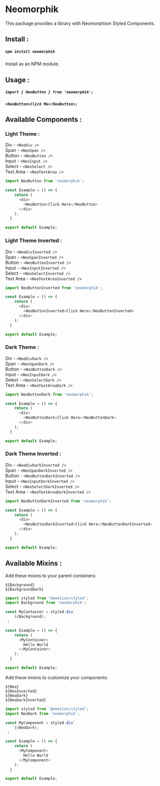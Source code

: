 # Neomorphik

This package provides a library with Neomorphism Styled Components.


## Install :

##### `npm install neomorphik`

Install as an NPM module.


## Usage :

##### `import { NeoButton } from 'neomorphik';`

##### `<NeoButton>Click Me</NeoButton>;`


## Available Components :

### Light Theme :

Div - `<NeoDiv />`  
Span - `<NeoSpan />`  
Button - `<NeoButton />`  
Input - `<NeoInput />`  
Select - `<NeoSelect />`  
Text Area - `<NeoTextArea />`  

```javascript
import NeoButton from 'neomorphik';

const Example = () => {
    return (
      <div>
        <NeoButton>Click Here</NeoButton>
      </div>
    );
  }

export default Example;
```

### Light Theme Inverted :

Div - `<NeoDivInverted />`  
Span - `<NeoSpanInverted />`  
Button - `<NeoButtonInverted />`  
Input - `<NeoInputInverted />`  
Select - `<NeoSelectInverted />`  
Text Area - `<NeoTextAreaInverted />`  

```javascript
import NeoButtonInverted from 'neomorphik';

const Example = () => {
    return (
      <div>
        <NeoButtonInverted>Click Here</NeoButtonInverted>
      </div>
    );
  }

export default Example;
```

### Dark Theme :

Div - `<NeoDivDark />`  
Span - `<NeoSpanDark />`  
Button - `<NeoButtonDark />`  
Input - `<NeoInputDark />`  
Select - `<NeoSelectDark />`  
Text Area - `<NeoTextAreaDark />`  

```javascript
import NeoButtonDark from 'neomorphik';

const Example = () => {
    return (
      <div>
        <NeoButtonDark>Click Here</NeoButtonDark>
      </div>
    );
  }

export default Example;
```

### Dark Theme Inverted :

Div - `<NeoDivDarkInverted />`  
Span - `<NeoSpanDarkInverted />`  
Button - `<NeoButtonDarkInverted />`  
Input - `<NeoInputDarkInverted />`  
Select - `<NeoSelectDarkInverted />`  
Text Area - `<NeoTextAreaDarkInverted />`  

```javascript
import NeoButtonDarkInverted from 'neomorphik';

const Example = () => {
    return (
      <div>
        <NeoButtonDarkInverted>Click Here</NeoButtonDarkInverted>
      </div>
    );
  }

export default Example;
```


## Available Mixins :

Add these mixins to your parent containers:

`${Background}`  
`${BackgroundDark}`  

```javascript
import styled from '@emotion/styled';
import Background from 'neomorphik';

const MyContainer = styled.div`
    ${Background};
`;

const Example = () => {
    return (
      <MyContainer>
        Hello World
      </MyContainer>
    );
  }

export default Example;
```

Add these mixins to customize your components:

`${Neo}`  
`${NeoInverted}`  
`${NeoDark}`  
`${NeoDarkInverted}`

```javascript
import styled from '@emotion/styled';
import NeoDark from 'neomorphik';

const MyComponent = styled.div`
    ${NeoDark};
`;

const Example = () => {
    return (
      <MyComponent>
        Hello World
      </MyComponent>
    );
  }

export default Example;
```
